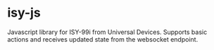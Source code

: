 # isy-js
Javascript library for ISY-99i from Universal Devices. Supports basic actions and receives updated state from the websocket endpoint. 
